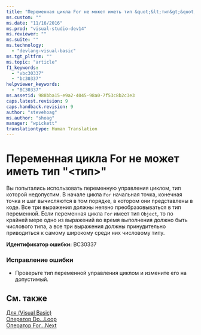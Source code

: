 ```yaml
---
title: "Переменная цикла For не может иметь тип &quot;&lt;тип&gt;&quot; | Microsoft Docs"
ms.custom: ""
ms.date: "11/16/2016"
ms.prod: "visual-studio-dev14"
ms.reviewer: ""
ms.suite: ""
ms.technology: 
  - "devlang-visual-basic"
ms.tgt_pltfrm: ""
ms.topic: "article"
f1_keywords: 
  - "vbc30337"
  - "bc30337"
helpviewer_keywords: 
  - "BC30337"
ms.assetid: 988bba15-e9a2-4045-98a0-7f53c8b2c3e3
caps.latest.revision: 9
caps.handback.revision: 9
author: "stevehoag"
ms.author: "shoag"
manager: "wpickett"
translationtype: Human Translation
---
```

# Переменная цикла For не может иметь тип &quot;&lt;тип&gt;&quot;
Вы попытались использовать переменную управления циклом, тип которой недопустим. В начале цикла `For` начальная точка, конечная точка и шаг вычисляются в том порядке, в котором они представлены в коде. Все три выражения должны неявно преобразовываться в тип переменной. Если переменная цикла `For` имеет тип `Object`, то по крайней мере одно из выражений во время выполнения должно быть числового типа, а все три выражения должны принудительно приводиться к самому широкому среди них числовому типу.  
  
 **Идентификатор ошибки:** BC30337  
  
### Исправление ошибки  
  
-   Проверьте тип переменной управления циклом и измените его на допустимый.  
  
## См. также  
 [Для \(Visual Basic\)](http://msdn.microsoft.com/ru-ru/c470a263-9b49-4308-8fd6-8592b84a7980)   
 [Оператор Do...Loop](../../visual-basic/language-reference/statements/do-loop-statement.md)   
 [Оператор For...Next](../../visual-basic/language-reference/statements/for-next-statement.md)